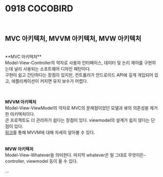 # 0918 COCOBIRD
<br/>


##  MVC 아키텍처, MVVM 아키텍처, MVW 아키텍처
<br/>
**MVC 아키텍처** <br/>
Model-View-Controller의 약자로 사용자 인터페이스, 데이터 및 논리 제어를 구현하는데 널리 사용되는 소프트웨어 디자인 패턴이다.  <br/>
구현이 쉽고 간단하다는 장점이 있지만, 컨트롤러가 안드로이드 API에 깊게 개입되어 있고, 애플리케이션이 커지면 유지 보수가 어렵다. <br/>
<br/><br/>

**MVVM 아키텍처**<br/>
Model-View-ViewModel의 약자로 MVC의 문제점이었던 모델과 뷰의 의존성을 제거한 아키텍처이다. <br/>
큰 프로젝트도 더 관리하기 쉽다는 장점이 있다. viewmodel의 설계가 쉽지 않다는 단점이 있다.<br/>
[링크](https://velog.io/@jojo_devstory/%EC%95%88%EB%93%9C%EB%A1%9C%EC%9D%B4%EB%93%9C-%EC%95%84%ED%82%A4%ED%85%8D%EC%B2%98-%ED%8C%A8%ED%84%B4-MVVM%EC%9D%B4-%EB%AD%98%EA%B9%8C)를 통해 MVVM에 대해 자세히 알아볼 수 있다.<br/>
<br/><br/>
**MVW 아키텍처**<br/>
Model-View-Whatever을 의미한다. 마지막 whatever은 말 그대로 무엇이든-controller, viewmodel 등이 올 수 있다.<br/>
 
...
